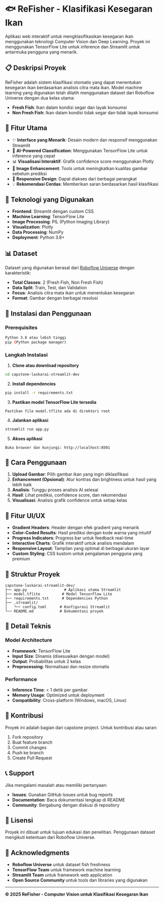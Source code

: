 # 🐟 ReFisher - Klasifikasi Kesegaran Ikan

Aplikasi web interaktif untuk mengklasifikasikan kesegaran ikan menggunakan teknologi Computer Vision dan Deep Learning. Proyek ini menggunakan TensorFlow Lite untuk inference dan Streamlit untuk antarmuka pengguna yang menarik.

## 📋 Deskripsi Proyek

ReFisher adalah sistem klasifikasi otomatis yang dapat menentukan kesegaran ikan berdasarkan analisis citra mata ikan. Model machine learning yang digunakan telah dilatih menggunakan dataset dari Roboflow Universe dengan dua kelas utama:

- **Fresh Fish**: Ikan dalam kondisi segar dan layak konsumsi
- **Non Fresh Fish**: Ikan dalam kondisi tidak segar dan tidak layak konsumsi

## 🎯 Fitur Utama

- ✨ **Interface yang Menarik**: Desain modern dan responsif menggunakan Streamlit
- 🤖 **AI-Powered Classification**: Menggunakan TensorFlow Lite untuk inference yang cepat
- 📊 **Visualisasi Interaktif**: Grafik confidence score menggunakan Plotly
- 🎨 **Image Enhancement**: Tools untuk meningkatkan kualitas gambar sebelum prediksi
- 📱 **Responsive Design**: Dapat diakses dari berbagai perangkat
- 💡 **Rekomendasi Cerdas**: Memberikan saran berdasarkan hasil klasifikasi

## 🔧 Teknologi yang Digunakan

- **Frontend**: Streamlit dengan custom CSS
- **Machine Learning**: TensorFlow Lite
- **Image Processing**: PIL (Python Imaging Library)
- **Visualization**: Plotly
- **Data Processing**: NumPy
- **Deployment**: Python 3.8+

## 📊 Dataset

Dataset yang digunakan berasal dari [Roboflow Universe](https://universe.roboflow.com/meva-wfywb/fish-fresh-and-non-fresh) dengan karakteristik:

- **Total Classes**: 2 (Fresh Fish, Non Fresh Fish)
- **Data Split**: Train, Test, dan Validation
- **Focus**: Analisis citra mata ikan untuk menentukan kesegaran
- **Format**: Gambar dengan berbagai resolusi

## 🚀 Instalasi dan Penggunaan

### Prerequisites

```bash
Python 3.8 atau lebih tinggi
pip (Python package manager)
```

### Langkah Instalasi

1. **Clone atau download repository**
```bash
cd capstone-laskarai-streamlit-dev
```

2. **Install dependencies**
```bash
pip install -r requirements.txt
```

3. **Pastikan model TensorFlow Lite tersedia**
```
Pastikan file model.tflite ada di direktori root
```

4. **Jalankan aplikasi**
```bash
streamlit run app.py
```

5. **Akses aplikasi**
```
Buka browser dan kunjungi: http://localhost:8501
```

## 📖 Cara Penggunaan

1. **Upload Gambar**: Pilih gambar ikan yang ingin diklasifikasi
2. **Enhancement (Opsional)**: Atur kontras dan brightness untuk hasil yang lebih baik
3. **Analisis**: Tunggu proses analisis AI selesai
4. **Hasil**: Lihat prediksi, confidence score, dan rekomendasi
5. **Visualisasi**: Analisis grafik confidence untuk setiap kelas

## 🎨 Fitur UI/UX

- **Gradient Headers**: Header dengan efek gradient yang menarik
- **Color-Coded Results**: Hasil prediksi dengan kode warna yang intuitif
- **Progress Indicators**: Progress bar untuk feedback real-time
- **Interactive Charts**: Grafik interaktif untuk analisis mendalam
- **Responsive Layout**: Tampilan yang optimal di berbagai ukuran layar
- **Custom Styling**: CSS kustom untuk pengalaman pengguna yang premium

## 📁 Struktur Proyek

```
capstone-laskarai-streamlit-dev/
├── app.py                 # Aplikasi utama Streamlit
├── model.tflite          # Model TensorFlow Lite
├── requirements.txt      # Dependencies Python
├── .streamlit/
│   └── config.toml      # Konfigurasi Streamlit
└── README.md            # Dokumentasi proyek
```

## 🔬 Detail Teknis

### Model Architecture
- **Framework**: TensorFlow Lite
- **Input Size**: Dinamis (disesuaikan dengan model)
- **Output**: Probabilitas untuk 2 kelas
- **Preprocessing**: Normalisasi dan resize otomatis

### Performance
- **Inference Time**: < 1 detik per gambar
- **Memory Usage**: Optimized untuk deployment
- **Compatibility**: Cross-platform (Windows, macOS, Linux)

## 🤝 Kontribusi

Proyek ini adalah bagian dari capstone project. Untuk kontribusi atau saran:

1. Fork repository
2. Buat feature branch
3. Commit changes
4. Push ke branch
5. Create Pull Request

## 📞 Support

Jika mengalami masalah atau memiliki pertanyaan:

- **Issues**: Gunakan GitHub Issues untuk bug reports
- **Documentation**: Baca dokumentasi lengkap di README
- **Community**: Bergabung dengan diskusi di repository

## 📄 Lisensi

Proyek ini dibuat untuk tujuan edukasi dan penelitian. Penggunaan dataset mengikuti ketentuan dari Roboflow Universe.

## 🙏 Acknowledgments

- **Roboflow Universe** untuk dataset fish freshness
- **TensorFlow Team** untuk framework machine learning
- **Streamlit Team** untuk framework web application
- **Open Source Community** untuk tools dan libraries yang digunakan

---

**© 2025 ReFisher - Computer Vision untuk Klasifikasi Kesegaran Ikan**
